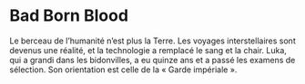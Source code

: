 # Bad Born Blood
Le berceau de l’humanité n’est plus la Terre. Les voyages interstellaires sont devenus une réalité, et la technologie a remplacé le sang et la chair. Luka, qui a grandi dans les bidonvilles, a eu quinze ans et a passé les examens de sélection. Son orientation est celle de la « Garde impériale ».